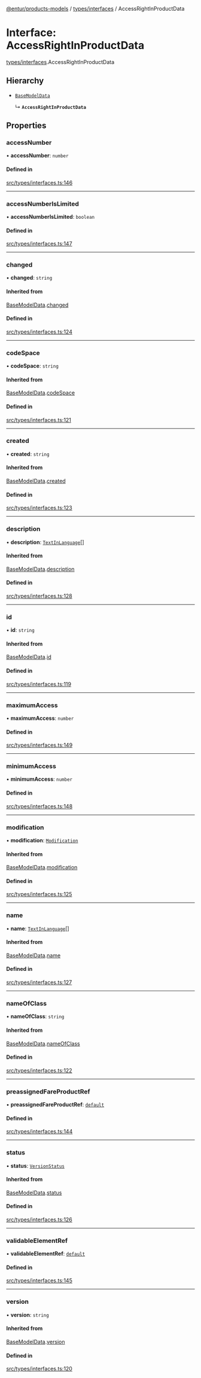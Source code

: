 [@entur/products-models](../README.md) / [types/interfaces](../modules/types_interfaces.md) / AccessRightInProductData

# Interface: AccessRightInProductData

[types/interfaces](../modules/types_interfaces.md).AccessRightInProductData

## Hierarchy

- [`BaseModelData`](types_interfaces.BaseModelData.md)

  ↳ **`AccessRightInProductData`**

## Properties

### accessNumber

• **accessNumber**: `number`

#### Defined in

[src/types/interfaces.ts:146](https://github.com/entur/products-models/blob/main/src/types/interfaces.ts#L146)

___

### accessNumberIsLimited

• **accessNumberIsLimited**: `boolean`

#### Defined in

[src/types/interfaces.ts:147](https://github.com/entur/products-models/blob/main/src/types/interfaces.ts#L147)

___

### changed

• **changed**: `string`

#### Inherited from

[BaseModelData](types_interfaces.BaseModelData.md).[changed](types_interfaces.BaseModelData.md#changed)

#### Defined in

[src/types/interfaces.ts:124](https://github.com/entur/products-models/blob/main/src/types/interfaces.ts#L124)

___

### codeSpace

• **codeSpace**: `string`

#### Inherited from

[BaseModelData](types_interfaces.BaseModelData.md).[codeSpace](types_interfaces.BaseModelData.md#codespace)

#### Defined in

[src/types/interfaces.ts:121](https://github.com/entur/products-models/blob/main/src/types/interfaces.ts#L121)

___

### created

• **created**: `string`

#### Inherited from

[BaseModelData](types_interfaces.BaseModelData.md).[created](types_interfaces.BaseModelData.md#created)

#### Defined in

[src/types/interfaces.ts:123](https://github.com/entur/products-models/blob/main/src/types/interfaces.ts#L123)

___

### description

• **description**: [`TextInLanguage`](../modules/types_types.md#textinlanguage)[]

#### Inherited from

[BaseModelData](types_interfaces.BaseModelData.md).[description](types_interfaces.BaseModelData.md#description)

#### Defined in

[src/types/interfaces.ts:128](https://github.com/entur/products-models/blob/main/src/types/interfaces.ts#L128)

___

### id

• **id**: `string`

#### Inherited from

[BaseModelData](types_interfaces.BaseModelData.md).[id](types_interfaces.BaseModelData.md#id)

#### Defined in

[src/types/interfaces.ts:119](https://github.com/entur/products-models/blob/main/src/types/interfaces.ts#L119)

___

### maximumAccess

• **maximumAccess**: `number`

#### Defined in

[src/types/interfaces.ts:149](https://github.com/entur/products-models/blob/main/src/types/interfaces.ts#L149)

___

### minimumAccess

• **minimumAccess**: `number`

#### Defined in

[src/types/interfaces.ts:148](https://github.com/entur/products-models/blob/main/src/types/interfaces.ts#L148)

___

### modification

• **modification**: [`Modification`](../enums/types_enums.Modification.md)

#### Inherited from

[BaseModelData](types_interfaces.BaseModelData.md).[modification](types_interfaces.BaseModelData.md#modification)

#### Defined in

[src/types/interfaces.ts:125](https://github.com/entur/products-models/blob/main/src/types/interfaces.ts#L125)

___

### name

• **name**: [`TextInLanguage`](../modules/types_types.md#textinlanguage)[]

#### Inherited from

[BaseModelData](types_interfaces.BaseModelData.md).[name](types_interfaces.BaseModelData.md#name)

#### Defined in

[src/types/interfaces.ts:127](https://github.com/entur/products-models/blob/main/src/types/interfaces.ts#L127)

___

### nameOfClass

• **nameOfClass**: `string`

#### Inherited from

[BaseModelData](types_interfaces.BaseModelData.md).[nameOfClass](types_interfaces.BaseModelData.md#nameofclass)

#### Defined in

[src/types/interfaces.ts:122](https://github.com/entur/products-models/blob/main/src/types/interfaces.ts#L122)

___

### preassignedFareProductRef

• **preassignedFareProductRef**: [`default`](../classes/models_Reference.default.md)

#### Defined in

[src/types/interfaces.ts:144](https://github.com/entur/products-models/blob/main/src/types/interfaces.ts#L144)

___

### status

• **status**: [`VersionStatus`](../enums/types_enums.VersionStatus.md)

#### Inherited from

[BaseModelData](types_interfaces.BaseModelData.md).[status](types_interfaces.BaseModelData.md#status)

#### Defined in

[src/types/interfaces.ts:126](https://github.com/entur/products-models/blob/main/src/types/interfaces.ts#L126)

___

### validableElementRef

• **validableElementRef**: [`default`](../classes/models_Reference.default.md)

#### Defined in

[src/types/interfaces.ts:145](https://github.com/entur/products-models/blob/main/src/types/interfaces.ts#L145)

___

### version

• **version**: `string`

#### Inherited from

[BaseModelData](types_interfaces.BaseModelData.md).[version](types_interfaces.BaseModelData.md#version)

#### Defined in

[src/types/interfaces.ts:120](https://github.com/entur/products-models/blob/main/src/types/interfaces.ts#L120)
